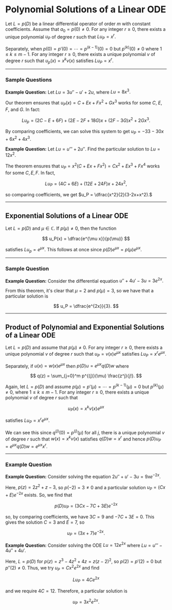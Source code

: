 # Polynomial Solutions of a Linear ODE

Let $L = p(D)$ be a linear differential operator of order $m$ with constant coefficients. Assume that $a_0 = p(0) \neq 0.$ For any integer $r \geq 0,$ there exists a unique polynomial $u_P$ of degree $r$ such that $Lu_P = x^r.$

Separately, when $p(0) = p'(0) = \cdots = p^{(k-1)}(0) = 0$ but $p^{(k)}(0) \neq 0$ where $1 \leq k \leq m-1.$ For any integer $r \geq 0,$ there exists a unique polynomial $v$ of degree $r$ such that $u_p(x) = x^kv(x)$ satisfies $Lu_P = x^r.$

---

### Sample Questions

**Example Question:** Let $Lu = 3u'' - u' + 2u,$ where $Lu = 8x^3.$

Our theorem ensures that $u_P(x) = C + Ex + Fx^2 + Gx^3$ works for some $C,$ $E,$ $F,$ and $G.$ In fact:

$$
    Lu_p = (2C - E + 6F) + (2E - 2F + 18G)x + (2F - 3G)x^2 + 2Gx^3 .
$$

By comparing coefficients, we can solve this system to get $u_P = -33 - 30x + 6x^2 + 4x^3.$

**Example Question:** Let $Lu = u''' + 2u''.$ Find the particular solution to $Lu=12x^2.$

The theorem ensures that $u_P = x^2(C + Ex + Fx^2) = Cx^2 + Ex^3 + Fx^4$ works for some $C, E, F.$ In fact,

$$
    Lu_P = (4C + 6E) + (12E + 24F)x + 24x^2,
$$

so comparing coefficients, we get $u_P = \dfrac{x^2}{2}(3-2x+x^2).$

---

## Exponential Solutions of a Linear ODE

Let $L = p(D)$ and $\mu \in \mathbb{C}.$ If $p(\mu) \neq 0,$ then the function

$$
    u_P(x) = \dfrac{e^{\mu x}}{p(\mu)}
$$

satisfies $Lu_p = e^{\mu x}.$ This follows at once since $p(D) e^{\mu x} = p(\mu)e^{\mu x}.$

---

### Sample Question

**Example Question:** Consider the differential equation $u'' + 4u' - 3u = 3e^{2x}.$

From this theorem, it's clear that $\mu = 2$ and $p(\mu) = 3,$ so we have that a particular solution is

$$
    u_P = \dfrac{e^{2x}}{3}.
$$

---

## Product of Polynomial and Exponential Solutions of a Linear ODE

Let $L = p(D)$ and assume that $p(\mu) \neq 0.$ For any integer $r \geq 0,$ there exists a unique polynomial $v$ of degree $r$ such that $u_P = v(x)e^{\mu x}$ satisfies $Lu_P = x^r e^{\mu x}.$

Separately, if $u(x) = w(x)e^{\mu x}$ then $p(D)u = e^{\mu x}q(D)w$ where

$$
    q(z) = \sum_{j=0}^m p^{(j)}(\mu) \frac{z^j}{j!}.
$$

Again, let $L = p(D)$ and assume $p(\mu) = p'(\mu) = \cdots = p^{(k-1)}(\mu) = 0$ but $p^{(k)}(\mu) \neq 0,$ where $1 \leq k \leq m-1.$ For any integer $r \geq 0,$ there exists a unique polynomial $v$ of degree $r$ such that

$$
    u_P(x) = x^kv(x)e^{\mu x}
$$

satisfies $Lu_P = x^re^{\mu x}.$

We can see this since $q^{(j)}(0) = p^{(j)}(\mu)$ for all $j,$ there is a unique polynomial $v$ of degree $r$ such that $w(x) = x^kv(x)$ satisfies $q(D)w = x^r$ and hence $p(D)u_P = e^{\mu x}q(D)w = e^{\mu x}x^r.$

---

### Example Question

**Example Question:** Consider solving the equation $2u'' + u' - 3u = 9xe^{-2x}.$

Here, $p(z) = 2z^2 + z - 3,$ so $p(-2) = 3 \neq 0$ and a particular solution $u_P = (Cx + E)e^{-2x}$ exists. So, we find that

$$
    p(D)u_P = (3Cx - 7C + 3E)e^{-2x}
$$

so, by comparing coefficients, we have $3C = 9$ and $-7C + 3E = 0.$ This gives the solution $C = 3$ and $E = 7,$ so

$$
    u_P = (3x + 7)e^{-2x}.
$$

**Example Question:** Consider solving the ODE $Lu=12e^{2x}$ where $Lu = u''' - 4u'' + 4u'.$

Here, $L=p(D)$ for $p(z) = z^3 - 4z^2 + 4z = z(z-2)^2,$ so $p(2) = p'(2) = 0$ but $p''(2) \neq 0.$ Thus, we try $u_P = Cx^2e^{2x}$ and find

$$
    Lu_P = 4Ce^{2x}
$$

and we require $4C = 12.$ Therefore, a particular solution is

$$
    u_P = 3x^2e^{2x}.
$$

